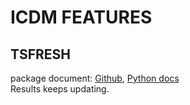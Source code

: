 # ICDM FEATURES

## TSFRESH
package document: [Github](https://github.com/blue-yonder/tsfresh), [Python docs](https://tsfresh.readthedocs.io/en/latest/text/introduction.html)  
Results keeps updating.
